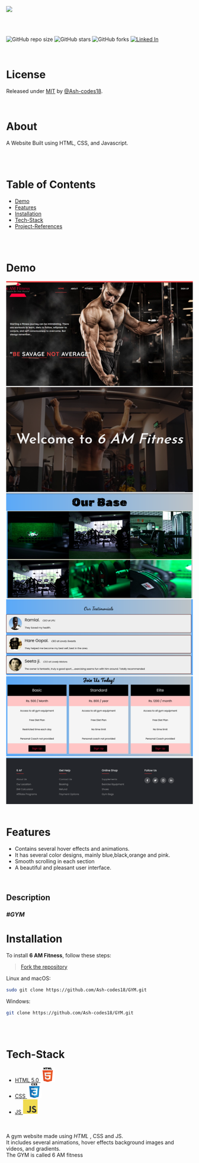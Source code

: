 <div><img src="img/9.jpg" ></div>

<br><br>

![GitHub repo size](https://img.shields.io/github/repo-size/Ash-codes18/GYM)
![GitHub stars](https://img.shields.io/github/stars/Ash-codes18/GYM)
![GitHub forks](https://img.shields.io/github/forks/Ash-codes18/GYM)
[![Linked In](https://img.shields.io/badge/LinkedIn-0077B5?style=for-the-badge&logo=linkedin&logoColor=white)](https://www.linkedin.com/in/ashmit-mehta/)

<br>

# License

Released under <a href="/LICENSE">MIT</a> by <a href="https://github.com/Ash-codes18">@Ash-codes18</a>.

 <br>

# About

A Website Built using HTML, CSS, and Javascript.

<br>
<br>

# Table of Contents
- [Demo](#Demo)
- [Features](#Features)
- [Installation](#Installation)
- [Tech-Stack](#Tech-Stack)
- [Project-References](#References)

<br>
<br>

# Demo

<img src="img\w1.png">
<img src="img\w2.png">
<img src="img\w3.png">
<img src="img\w4.png">
<img src="img\w5.png">
<img src="img\w6.png">

<br>
<br>

# Features

- Contains several hover effects and animations. 
- It has several color designs, mainly blue,black,orange and pink.
- Smooth scrolling in each section 
- A beautiful and pleasant user interface.

<br>
<h2>Description</h3>
<h3>
<i>#GYM</i>
<br>

# Installation

To install **6 AM Fitness**, follow these steps:

> [Fork the repository](https://github.com/Ash-codes18/GYM/fork) 

Linux and macOS:

```bash
sudo git clone https://github.com/Ash-codes18/GYM.git
```

Windows:

```bash
git clone https://github.com/Ash-codes18/GYM.git
```

<br>
<br>

# Tech-Stack

- <div><a href="https://www.w3.org/html/" target="_blank">HTML 5.0 <img src="https://raw.githubusercontent.com/devicons/devicon/master/icons/html5/html5-original-wordmark.svg" alt="html5" width="40" height="40"/> </a></div>

- <div><a href="https://www.w3schools.com/css/" target="_blank"> CSS <img src="https://raw.githubusercontent.com/devicons/devicon/master/icons/css3/css3-original-wordmark.svg" alt="css3" width="40" height="40"/> </a>

- <div><a href="https://developer.mozilla.org/en-US/docs/Web/JavaScript" target="_blank"> JS <img src="https://raw.githubusercontent.com/devicons/devicon/master/icons/javascript/javascript-original.svg" alt="javascript" width="40" height="40"/> </a></div>

<br>
<br>
A gym website made using <em>HTML</em> , CSS and JS.<br>
It includes several animations, hover effects background images and videos, and gradients.<br>
The GYM is called 6 AM fitness

